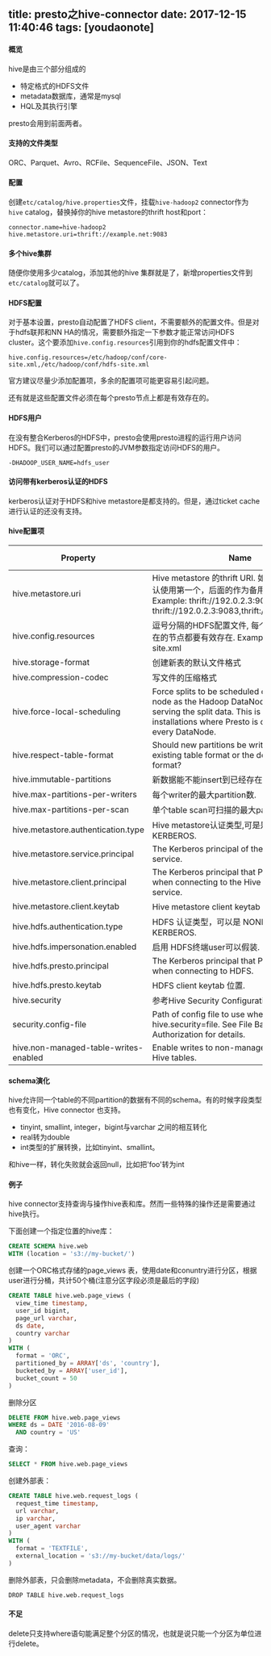 
title: presto之hive-connector
date: 2017-12-15 11:40:46
tags: [youdaonote]
---

#### 概览
hive是由三个部分组成的
- 特定格式的HDFS文件
- metadata数据库，通常是mysql
- HQL及其执行引擎

presto会用到前面两者。

#### 支持的文件类型


ORC、Parquet、Avro、RCFile、SequenceFile、JSON、Text


#### 配置
创建`etc/catalog/hive.properties`文件，挂载`hive-hadoop2` connector作为`hive` catalog，替换掉你的hive metastore的thrift host和port：

```
connector.name=hive-hadoop2
hive.metastore.uri=thrift://example.net:9083
```

#### 多个hive集群

随便你使用多少catalog，添加其他的hive 集群就是了，新增properties文件到`etc/catalog`就可以了。

#### HDFS配置

对于基本设置，presto自动配置了HDFS client，不需要额外的配置文件。但是对于hdfs联邦和NN HA的情况，需要额外指定一下参数才能正常访问HDFS cluster。这个要添加`hive.config.resources`引用到你的hdfs配置文件中：
```
hive.config.resources=/etc/hadoop/conf/core-site.xml,/etc/hadoop/conf/hdfs-site.xml
```

官方建议尽量少添加配置项，多余的配置项可能更容易引起问题。


还有就是这些配置文件必须在每个presto节点上都是有效存在的。


#### HDFS用户

在没有整合Kerberos的HDFS中，presto会使用presto进程的运行用户访问HDFS。我们可以通过配置presto的JVM参数指定访问HDFS的用户。
```
-DHADOOP_USER_NAME=hdfs_user
```


#### 访问带有kerberos认证的HDFS

kerberos认证对于HDFS和hive metastore是都支持的。但是，通过ticket cache进行认证的还没有支持。

#### hive配置项

Property | Name |	Description	Default
--- | --- | ---
hive.metastore.uri | 	Hive metastore 的thrift URI. 如果多个的话，默认使用第一个，后面的作为备用，逗号隔开。Example: thrift://192.0.2.3:9083 or thrift://192.0.2.3:9083,thrift://192.0.2.4:9083	 |
hive.config.resources |逗号分隔的HDFS配置文件, 每个presto server所在的节点都要有效存在.  Example: /etc/hdfs-site.xml	 | 
hive.storage-format	| 创建新表的默认文件格式 |	RCBINARY
hive.compression-codec |	写文件的压缩格式 |	GZIP
hive.force-local-scheduling	| Force splits to be scheduled on the same node as the Hadoop DataNode process serving the split data. This is useful for installations where Presto is collocated with every DataNode. |	false
hive.respect-table-format |	Should new partitions be written using the existing table format or the default Presto format? |	true
hive.immutable-partitions | 	新数据能不能insert到已经存在的partitions? |	false
hive.max-partitions-per-writers |每个writer的最大partition数. |	100
hive.max-partitions-per-scan | 	单个table scan可扫描的最大partition数 |	100,000
hive.metastore.authentication.type |	Hive metastore认证类型,可是是 NONE 或者 KERBEROS. |	NONE
hive.metastore.service.principal | 	The Kerberos principal of the Hive metastore service. |	 
hive.metastore.client.principal | 	The Kerberos principal that Presto will use when connecting to the Hive metastore service.	|  
hive.metastore.client.keytab |	Hive metastore client keytab 位置. |	 
hive.hdfs.authentication.type |	HDFS 认证类型，可以是 NONE 或者 KERBEROS. |	NONE
hive.hdfs.impersonation.enabled	| 启用 HDFS终端user可以假装. |	false
hive.hdfs.presto.principal	| The Kerberos principal that Presto will use when connecting to HDFS.	 | 
hive.hdfs.presto.keytab |	HDFS client keytab 位置.	| 
hive.security |	参考Hive Security Configuration. |	 
security.config-file |	Path of config file to use when hive.security=file. See File Based Authorization for details.	 |
hive.non-managed-table-writes-enabled |	Enable writes to non-managed (external) Hive tables.	| false


#### schema演化

hive允许同一个table的不同partition的数据有不同的schema。有的时候字段类型也有变化，Hive connector 也支持。
- tinyint, smallint, integer，bigint与varchar 之间的相互转化
- real转为double
- int类型的扩展转换，比如tinyint、smallint。

和hive一样，转化失败就会返回null，比如把'foo'转为int


#### 例子

hive connector支持查询与操作hive表和库。然而一些特殊的操作还是需要通过hive执行。

下面创建一个指定位置的hive库：
```sql
CREATE SCHEMA hive.web
WITH (location = 's3://my-bucket/')
```

创建一个ORC格式存储的page_views 表，使用date和conuntry进行分区，根据user进行分桶，共计50个桶(注意分区字段必须是最后的字段)

```sql
CREATE TABLE hive.web.page_views (
  view_time timestamp,
  user_id bigint,
  page_url varchar,
  ds date,
  country varchar
)
WITH (
  format = 'ORC',
  partitioned_by = ARRAY['ds', 'country'],
  bucketed_by = ARRAY['user_id'],
  bucket_count = 50
)
```


删除分区
```sql
DELETE FROM hive.web.page_views
WHERE ds = DATE '2016-08-09'
  AND country = 'US'
```

查询：
```sql
SELECT * FROM hive.web.page_views
```

创建外部表：
```sql
CREATE TABLE hive.web.request_logs (
  request_time timestamp,
  url varchar,
  ip varchar,
  user_agent varchar
)
WITH (
  format = 'TEXTFILE',
  external_location = 's3://my-bucket/data/logs/'
)
```


删除外部表，只会删除metadata，不会删除真实数据。

```
DROP TABLE hive.web.request_logs
```

#### 不足

delete只支持where语句能满足整个分区的情况，也就是说只能一个分区为单位进行delete。
